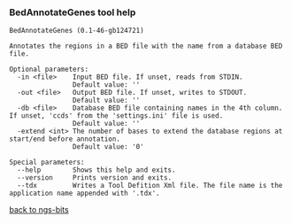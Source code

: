 ### BedAnnotateGenes tool help
	BedAnnotateGenes (0.1-46-gb124721)
	
	Annotates the regions in a BED file with the name from a database BED file.
	
	Optional parameters:
	  -in <file>    Input BED file. If unset, reads from STDIN.
	                Default value: ''
	  -out <file>   Output BED file. If unset, writes to STDOUT.
	                Default value: ''
	  -db <file>    Database BED file containing names in the 4th column. If unset, 'ccds' from the 'settings.ini' file is used.
	                Default value: ''
	  -extend <int> The number of bases to extend the database regions at start/end before annotation.
	                Default value: '0'
	
	Special parameters:
	  --help        Shows this help and exits.
	  --version     Prints version and exits.
	  --tdx         Writes a Tool Defition Xml file. The file name is the application name appended with '.tdx'.
	
[back to ngs-bits](https://github.com/marc-sturm/ngs-bits)